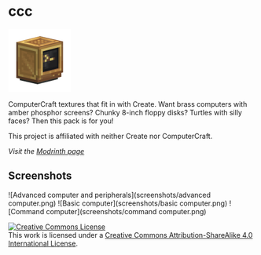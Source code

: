 # ccc

<img src="icon.png" width="128" alt="Pack icon">

ComputerCraft textures that fit in with Create. Want brass computers with amber
phosphor screens? Chunky 8-inch floppy disks? Turtles with silly faces? Then
this pack is for you!

This project is affiliated with neither Create nor ComputerCraft.

*Visit the [Modrinth page](https://modrinth.com/resourcepack/ccc)*

## Screenshots

![Advanced computer and peripherals](screenshots/advanced computer.png)
![Basic computer](screenshots/basic computer.png)
![Command computer](screenshots/command computer.png)

<a rel="license" href="http://creativecommons.org/licenses/by-sa/4.0/"><img alt="Creative Commons License" style="border-width:0" src="https://i.creativecommons.org/l/by-sa/4.0/88x31.png" /></a><br />This work is licensed under a <a rel="license" href="http://creativecommons.org/licenses/by-sa/4.0/">Creative Commons Attribution-ShareAlike 4.0 International License</a>.
